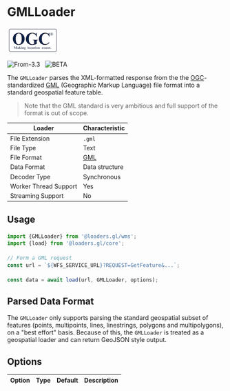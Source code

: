 # GMLLoader

![ogc-logo](../../../images/logos/ogc-logo-60.png)

<p class="badges">
  <img src="https://img.shields.io/badge/From-v3.3-blue.svg?style=flat-square" alt="From-3.3" />
  &nbsp;
	<img src="https://img.shields.io/badge/-BETA-teal.svg" alt="BETA" />
</p>

The `GMLLoader` parses the XML-formatted response from the
the [OGC](https://www.opengeospatial.org/)-standardized [GML](https://www.ogc.org/standards/wms) (Geographic Markup Language) file format into a standard geospatial feature table.

> Note that the GML standard is very ambitious and full support of the format is out of scope.

| Loader                | Characteristic                                       |
| --------------------- | ---------------------------------------------------- |
| File Extension        | `.gml`                                               |
| File Type             | Text                                                 |
| File Format           | [GML](https://en.wikipedia.org/wiki/Web_Map_Service) |
| Data Format           | Data structure                                       |
| Decoder Type          | Synchronous                                          |
| Worker Thread Support | Yes                                                  |
| Streaming Support     | No                                                   |

## Usage

```typescript
import {GMLLoader} from '@loaders.gl/wms';
import {load} from '@loaders.gl/core';

// Form a GML request
const url = `${WFS_SERVICE_URL}?REQUEST=GetFeature&...`;

const data = await load(url, GMLLoader, options);
```

## Parsed Data Format

The `GMLLoader` only supports parsing the standard geospatial subset of features (points, multipoints, lines, linestrings, polygons and multipolygons), on a "best effort" basis. Because of this, the `GMLLoader` is treated as a geospatial loader and can return GeoJSON style output.

## Options

| Option | Type | Default | Description |
| ------ | ---- | ------- | ----------- |
